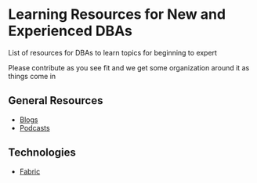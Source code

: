 # Learning Resources for New and Experienced DBAs
List of resources for DBAs to learn topics for beginning to expert

Please contribute as you see fit and we get some organization around it as things come in

## General Resources
* [Blogs](./blogs.md)
* [Podcasts](./podcasts.md)
  
## Technologies
* [Fabric](./Fabric.md)
